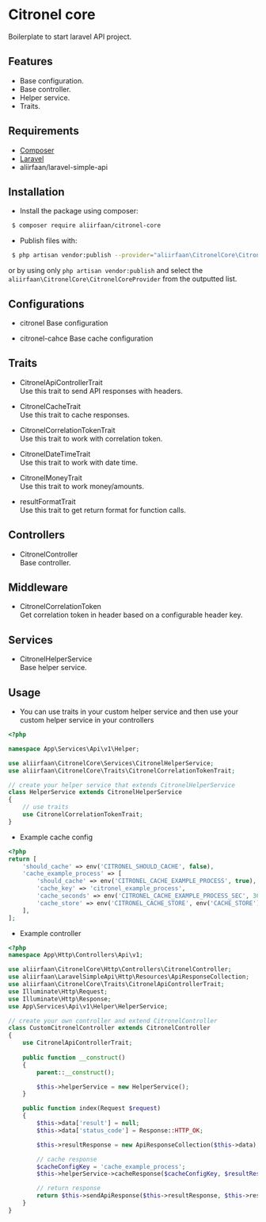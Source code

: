 # Citronel core

Boilerplate to start laravel API project.

## Features
* Base configuration.
* Base controller.
* Helper service.
* Traits.

## Requirements

* [Composer](https://getcomposer.org/)
* [Laravel](http://laravel.com/)
* aliirfaan/laravel-simple-api

## Installation

* Install the package using composer:

```bash
 $ composer require aliirfaan/citronel-core
```
* Publish files with:

```bash
 $ php artisan vendor:publish --provider="aliirfaan\CitronelCore\CitronelCoreProvider"
```

or by using only `php artisan vendor:publish` and select the `aliirfaan\CitronelCore\CitronelCoreProvider` from the outputted list.


## Configurations
* citronel
Base configuration

* citronel-cahce
Base cache configuration

## Traits
* CitronelApiControllerTrait  
Use this trait to send API responses with headers.

* CitronelCacheTrait  
Use this trait to cache responses.

* CitronelCorrelationTokenTrait  
Use this trait to work with correlation token.

* CitronelDateTimeTrait  
Use this trait to work with date time.

* CitronelMoneyTrait  
Use this trait to work money/amounts.

* resultFormatTrait  
Use this trait to get return format for function calls.

## Controllers
* CitronelController  
Base controller.

## Middleware
* CitronelCorrelationToken  
Get correlation token in header based on a configurable header key.

## Services
* CitronelHelperService  
Base helper service.

## Usage

* You can use traits in your custom helper service and then use your custom helper service in your controllers
```php
<?php

namespace App\Services\Api\v1\Helper;

use aliirfaan\CitronelCore\Services\CitronelHelperService;
use aliirfaan\CitronelCore\Traits\CitronelCorrelationTokenTrait;

// create your helper service that extends CitronelHelperService
class HelperService extends CitronelHelperService
{
    // use traits
    use CitronelCorrelationTokenTrait;
}

```

* Example cache config
```php
<?php
return [
    'should_cache' => env('CITRONEL_SHOULD_CACHE', false),
    'cache_example_process' => [
        'should_cache' => env('CITRONEL_CACHE_EXAMPLE_PROCESS', true),
        'cache_key' => 'citronel_example_process',
        'cache_seconds' => env('CITRONEL_CACHE_EXAMPLE_PROCESS_SEC', 3600),
        'cache_store' => env('CITRONEL_CACHE_STORE', env('CACHE_STORE')),
    ],
];

```

* Example controller
```php
<?php
namespace App\Http\Controllers\Api\v1;

use aliirfaan\CitronelCore\Http\Controllers\CitronelController;
use aliirfaan\LaravelSimpleApi\Http\Resources\ApiResponseCollection;
use aliirfaan\CitronelCore\Traits\CitronelApiControllerTrait;
use Illuminate\Http\Request;
use Illuminate\Http\Response;
use App\Services\Api\v1\Helper\HelperService;

// create your own controller and extend CitronelController
class CustomCitronelController extends CitronelController
{
    use CitronelApiControllerTrait;
    
    public function __construct()
    {
        parent::__construct();

        $this->helperService = new HelperService();
    }

    public function index(Request $request)
    {
        $this->data['result'] = null;
        $this->data['status_code'] = Response::HTTP_OK;

        $this->resultResponse = new ApiResponseCollection($this->data);

        // cache response
        $cacheConfigKey = 'cache_example_process';
        $this->helperService->cacheResponse($cacheConfigKey, $resultResponse);

        // return response
        return $this->sendApiResponse($this->resultResponse, $this->resultResponse->collection['status_code']);
    }
}

```